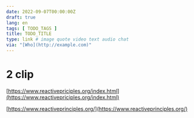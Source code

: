 ```yaml
---
date: 2022-09-07T00:00:00Z
draft: true
lang: en
tags: [ TODO_TAGS ]
title: TODO_TITLE
type: link # image quote video text audio chat
via: "[Who](http://example.com)"
---
```



# 2 clip
[https://www.reactivepriciples.org/index.html](https://www.reactivepriciples.org/index.html)

[https://www.reactiveprinciples.org/](https://www.reactiveprinciples.org/)

